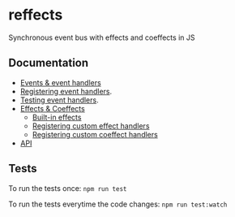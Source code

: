 # reffects 

Synchronous event bus with effects and coeffects in JS

## Documentation
* [Events & event handlers](https://github.com/trovit/reffects/blob/master/docs/events_and_event_handlers.md)
 * [Registering event handlers](https://github.com/trovit/reffects/blob/master/docs/event_handlers.md).
 * [Testing event handlers](https://github.com/trovit/reffects/blob/master/docs/testing_event_handlers.md).
* [Effects & Coeffects](https://github.com/trikitrok/reffects/blob/master/docs/effects-and-coeffects.md)
  * [Built-in effects](https://github.com/trikitrok/reffects/blob/master/docs/built-in-effects.md)
  * [Registering custom effect handlers](https://github.com/trikitrok/reffects/blob/master/docs/custom-effects.md)
  * [Registering custom coeffect handlers](https://github.com/trikitrok/reffects/blob/master/docs/custom-coeffects.md)
* [API](https://github.com/trikitrok/reffects/blob/master/docs/api.md)

## Tests

To run the tests once: `npm run test`

To run the tests everytime the code changes: `npm run test:watch`

